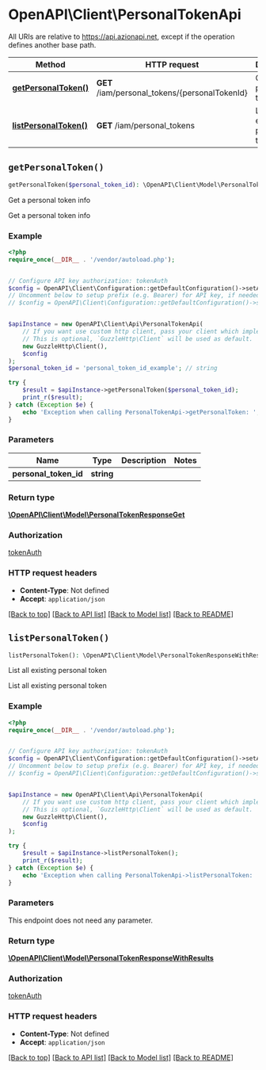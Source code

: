 # OpenAPI\Client\PersonalTokenApi

All URIs are relative to https://api.azionapi.net, except if the operation defines another base path.

| Method | HTTP request | Description |
| ------------- | ------------- | ------------- |
| [**getPersonalToken()**](PersonalTokenApi.md#getPersonalToken) | **GET** /iam/personal_tokens/{personalTokenId} | Get a personal token info |
| [**listPersonalToken()**](PersonalTokenApi.md#listPersonalToken) | **GET** /iam/personal_tokens | List all existing personal token |


## `getPersonalToken()`

```php
getPersonalToken($personal_token_id): \OpenAPI\Client\Model\PersonalTokenResponseGet
```

Get a personal token info

Get a personal token info

### Example

```php
<?php
require_once(__DIR__ . '/vendor/autoload.php');


// Configure API key authorization: tokenAuth
$config = OpenAPI\Client\Configuration::getDefaultConfiguration()->setApiKey('Authorization', 'YOUR_API_KEY');
// Uncomment below to setup prefix (e.g. Bearer) for API key, if needed
// $config = OpenAPI\Client\Configuration::getDefaultConfiguration()->setApiKeyPrefix('Authorization', 'Bearer');


$apiInstance = new OpenAPI\Client\Api\PersonalTokenApi(
    // If you want use custom http client, pass your client which implements `GuzzleHttp\ClientInterface`.
    // This is optional, `GuzzleHttp\Client` will be used as default.
    new GuzzleHttp\Client(),
    $config
);
$personal_token_id = 'personal_token_id_example'; // string

try {
    $result = $apiInstance->getPersonalToken($personal_token_id);
    print_r($result);
} catch (Exception $e) {
    echo 'Exception when calling PersonalTokenApi->getPersonalToken: ', $e->getMessage(), PHP_EOL;
}
```

### Parameters

| Name | Type | Description  | Notes |
| ------------- | ------------- | ------------- | ------------- |
| **personal_token_id** | **string**|  | |

### Return type

[**\OpenAPI\Client\Model\PersonalTokenResponseGet**](../Model/PersonalTokenResponseGet.md)

### Authorization

[tokenAuth](../../README.md#tokenAuth)

### HTTP request headers

- **Content-Type**: Not defined
- **Accept**: `application/json`

[[Back to top]](#) [[Back to API list]](../../README.md#endpoints)
[[Back to Model list]](../../README.md#models)
[[Back to README]](../../README.md)

## `listPersonalToken()`

```php
listPersonalToken(): \OpenAPI\Client\Model\PersonalTokenResponseWithResults
```

List all existing personal token

List all existing personal token

### Example

```php
<?php
require_once(__DIR__ . '/vendor/autoload.php');


// Configure API key authorization: tokenAuth
$config = OpenAPI\Client\Configuration::getDefaultConfiguration()->setApiKey('Authorization', 'YOUR_API_KEY');
// Uncomment below to setup prefix (e.g. Bearer) for API key, if needed
// $config = OpenAPI\Client\Configuration::getDefaultConfiguration()->setApiKeyPrefix('Authorization', 'Bearer');


$apiInstance = new OpenAPI\Client\Api\PersonalTokenApi(
    // If you want use custom http client, pass your client which implements `GuzzleHttp\ClientInterface`.
    // This is optional, `GuzzleHttp\Client` will be used as default.
    new GuzzleHttp\Client(),
    $config
);

try {
    $result = $apiInstance->listPersonalToken();
    print_r($result);
} catch (Exception $e) {
    echo 'Exception when calling PersonalTokenApi->listPersonalToken: ', $e->getMessage(), PHP_EOL;
}
```

### Parameters

This endpoint does not need any parameter.

### Return type

[**\OpenAPI\Client\Model\PersonalTokenResponseWithResults**](../Model/PersonalTokenResponseWithResults.md)

### Authorization

[tokenAuth](../../README.md#tokenAuth)

### HTTP request headers

- **Content-Type**: Not defined
- **Accept**: `application/json`

[[Back to top]](#) [[Back to API list]](../../README.md#endpoints)
[[Back to Model list]](../../README.md#models)
[[Back to README]](../../README.md)
